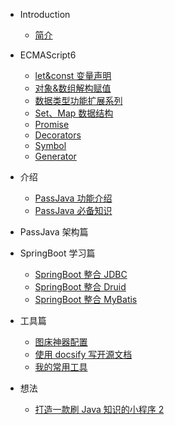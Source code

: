 - Introduction

  - [简介](README.md)

- ECMAScript6
  - [let&const 变量声明](/es6/readme.md#新增声明变量)
  - [对象&数组解构赋值](/es6/readme.md#解构赋值)
  - [数据类型功能扩展系列](/es6/readme.md#解构赋值)
  - [Set、Map 数据结构](/es6/set-map.md#解构赋值)
  - [Promise](/es6/promise.md)
  - [Decorators](/es6/decorators.md)
  - [Symbol](/es6/symbol.md)
  - [Generator](/es6/generator.md)

* 介绍
  - [PassJava 功能介绍](introduction/PassJava_introduction_01.md)
  - [PassJava 必备知识](introduction/PassJava_introduction_02.md)
* PassJava 架构篇

* SpringBoot 学习篇

  - [SpringBoot 整合 JDBC](springboot-tech/spring-boot-05-data-jdbc.md)
  - [SpringBoot 整合 Druid](springboot-tech/spring-boot-06-data-druid.md)
  - [SpringBoot 整合 MyBatis](springboot-tech/spring-boot-07-data-mybatis.md)

* 工具篇

  - [图床神器配置](tools/图床神器配置.md)
  - [使用 docsify 写开源文档](tools/使用docsify写开源文档.md)
  - [我的常用工具](tools/我的常用工具.md)

* 想法
  - [打造一款刷 Java 知识的小程序 2](idea/打造一款刷Java知识的小程序2.md)
